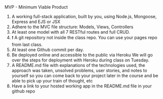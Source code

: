 MVP - Minimum Viable Product
1. A working full-stack application, built by you, using Node.js, Mongoose, Express and EJS or JSX
2. Adhere to the MVC file structure: Models, Views, Controllers
3. At least one model with all 7 RESTful routes and full CRUD.
4. ❗️ A git repository not inside the class repo. You can use your pages repo from last class.
5. At least one Github commit per day.
6. Be deployed online and accessible to the public via Heroku We will go over the steps for deployment with Heroku during class on Tuesday.
7. A README.md file with explanations of the technologies used, the approach was taken, unsolved problems, user stories, and notes to yourself so you can come back to your project later in the course and be able to pick up your train of thought, etc
8. Have a link to your hosted working app in the README.md file in your github repo